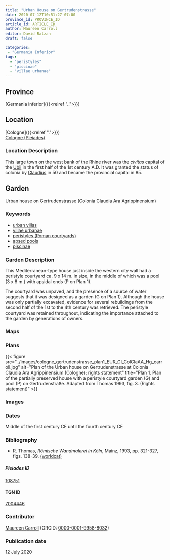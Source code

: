 ```yaml
---
title: "Urban House on Gertrudenstrasse"
date: 2020-07-12T10:51:27-07:00
province_id: PROVINCE_ID
article_id: ARTICLE_ID
author: Maureen Carroll
editor: David Ratzan
draft: false

categories:
 - "Germania Inferior"
tags:
  - "peristyles"
  - "piscinae"
  - "villae urbanae"
---
```


## Province

[Germania inferior]({{<relref "..">}})

## Location

[Cologne]({{<relref ".">}}) \
[Cologne (Pleiades)](https://pleiades.stoa.org/places/108751)

### Location Description
This large town on the west bank of the Rhine river was the *civitas* capital of the [Ubii](link) in the first half of the 1st century A.D. It was granted the status of colonia by [Claudius](link) in 50 and became the provincial capital in 85.

<!--## Sublocation-->

<!--
[AREA WITHIN LOCATION, LIKE “PALATINE HILL”](GEOREFERENCE LINK)
A sublocation is any area larger than an individual garden, but located within a location. I would always try to include a link to a controlled vocabulary here if possible. This ID may well be different from the Garden ID, e.g., Pompeii versus a Garden in one of the houses which has its own Pleiades ID.
-->

<!--### Sublocation Description-->

<!-- DESCRIPTION -->

## Garden
Urban house on Gertrudenstrasse (Colonia Claudia Ara Agrippinensium)


### Keywords

- [urban villas](#)
- [villae urbanae](http://vocab.getty.edu/page/aat/300005520)
- [peristyles (Roman courtyards)](http://vocab.getty.edu/page/aat/300080971)
- [apsed pools](#)
- [piscinae]( http://vocab.getty.edu/page/aat/300375619)

### Garden Description
This Mediterranean-type house just inside the western city wall had a peristyle courtyard ca. 9 x 14 m. in size, in the middle of which was a pool (3 x 8 m.) with apsidal ends (P on Plan 1).  

The courtyard was unpaved, and the presence of a source of water suggests that it was designed as a garden (G on Plan 1). Although the house was only partially excavated, evidence for several rebuildings from the second half of the 1st to the 4th century was retrieved. The peristyle courtyard was retained throughout, indicating the importance attached to the garden by generations of owners.

### Maps

<!--
{{< figure src="IMG_URL" alt="ALT_TEXT" title="CAPTION" >}}
-->

### Plans
{{< figure src="../images/cologne_gertrudenstrasse_plan1_EUR_GI_ColClaAA_Hg_carroll.jpg" alt="Plan of the Urban house on Gertrudenstrasse at Colonia Claudia Ara Agrippinensium (Cologne); rights statement" title="Plan 1. Plan of the partially preserved house with a peristyle courtyard garden (G) and pool (P) on Gertrudenstraße. Adapted from Thomas 1993, fig. 3. (Rights statement)" >}}

### Images

<!--
{{< figure src="IMG_URL" alt="ALT_TEXT" title="CAPTION" >}}
-->

### Dates
Middle of the first century CE until the fourth century CE

### Bibliography
- R. Thomas, *Römische Wandmalerei in Köln*, Mainz, 1993, pp. 321-327, figs. 138-39. [(worldcat)](http://www.worldcat.org/oclc/30330730)

<!--#### Periodo ID-->

<!-- [PERIODO_ID](https://pleiades.stoa.org/places/PLEIADES_ID) -->

##### Pleiades ID

[108751](https://pleiades.stoa.org/places/108751)

#### TGN ID

[7004446](http://vocab.getty.edu/page/tgn/7004446)

### Contributor

[Maureen Carroll](link) (ORCID: [0000-0001-9958-8032](https://orcid.org/0000-0001-9958-8032))  

### Publication date

12 July 2020

<!--### Related articles-->

<!-- Links to other related articles. Leave blank for now -->